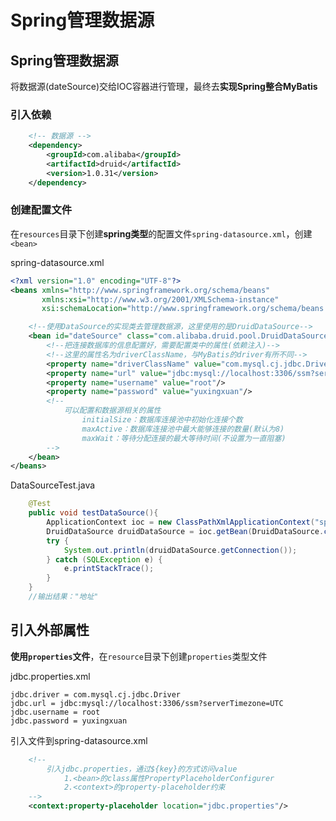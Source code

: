 # Spring管理数据源

## Spring管理数据源

将数据源(dateSource)交给IOC容器进行管理，最终去**实现Spring整合MyBatis**

### 引入依赖

```xml
	<!-- 数据源 -->
	<dependency>
		<groupId>com.alibaba</groupId>
		<artifactId>druid</artifactId>
		<version>1.0.31</version>
	</dependency>
```

### 创建配置文件

在`resources`目录下创建**spring类型**的配置文件`spring-datasource.xml`，创建`<bean>`

spring-datasource.xml

```xml
<?xml version="1.0" encoding="UTF-8"?>
<beans xmlns="http://www.springframework.org/schema/beans"
       xmlns:xsi="http://www.w3.org/2001/XMLSchema-instance"
       xsi:schemaLocation="http://www.springframework.org/schema/beans http://www.springframework.org/schema/beans/spring-beans.xsd">

    <!--使用DataSource的实现类去管理数据源，这里使用的是DruidDataSource-->
    <bean id="dateSource" class="com.alibaba.druid.pool.DruidDataSource">
        <!--把连接数据库的信息配置好，需要配置类中的属性(依赖注入)-->
        <!--这里的属性名为driverClassName，与MyBatis的driver有所不同-->
        <property name="driverClassName" value="com.mysql.cj.jdbc.Driver"/>
        <property name="url" value="jdbc:mysql://localhost:3306/ssm?serverTimezone=UTC"/>
        <property name="username" value="root"/>
        <property name="password" value="yuxingxuan"/>
        <!--
            可以配置和数据源相关的属性
                initialSize：数据库连接池中初始化连接个数
                maxActive：数据库连接池中最大能够连接的数量(默认为8)
                maxWait：等待分配连接的最大等待时间(不设置为一直阻塞)
        -->
    </bean>
</beans>
```

DataSourceTest.java

```java
    @Test
    public void testDataSource(){
        ApplicationContext ioc = new ClassPathXmlApplicationContext("spring-datasource.xml");
        DruidDataSource druidDataSource = ioc.getBean(DruidDataSource.class);
        try {
            System.out.println(druidDataSource.getConnection());
        } catch (SQLException e) {
            e.printStackTrace();
        }
    }
	//输出结果："地址"
```

## 引入外部属性

**使用`properties`文件**，在`resource`目录下创建`properties`类型文件

jdbc.properties.xml

```properties
jdbc.driver = com.mysql.cj.jdbc.Driver
jdbc.url = jdbc:mysql://localhost:3306/ssm?serverTimezone=UTC
jdbc.username = root
jdbc.password = yuxingxuan
```

引入文件到spring-datasource.xml

```xml
    <!--
        引入jdbc.properties，通过${key}的方式访问value
            1.<bean>的class属性PropertyPlaceholderConfigurer
            2.<context>的property-placeholder约束
    -->
    <context:property-placeholder location="jdbc.properties"/>
```

